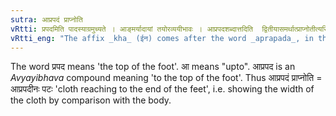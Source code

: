 ```yaml
---
sutra: आप्रपदं प्राप्नोति
vRtti: प्रपदमिति पादस्याग्रमुच्यते । आङ्मर्यादायां तयोरव्ययीभावः । आप्रपदशब्दात्तदिति  द्वितीयासमर्थात्प्राप्नोतीत्यस्मिन्नर्थे खः प्रत्ययो भवति ॥
vRtti_eng: "The affix _kha_ (ईन) comes after the word _aprapada_, in the sense of "reaching thereto.""
---
```

The word प्रपद means 'the top of the foot'. आ means "upto". आप्रपद is an _Avyayibhava_ compound meaning 'to the top of the foot'. Thus आप्रपदं प्राप्नोति = आप्रपदीनः पटः 'cloth reaching to the end of the feet', i.e. showing the width of the cloth by comparison with the body.  
